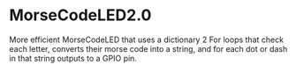 # MorseCodeLED2.0
More efficient MorseCodeLED that uses a dictionary
2 For loops that check each letter, converts their morse code into a string, and for each dot or dash in that string outputs to a GPIO pin.
